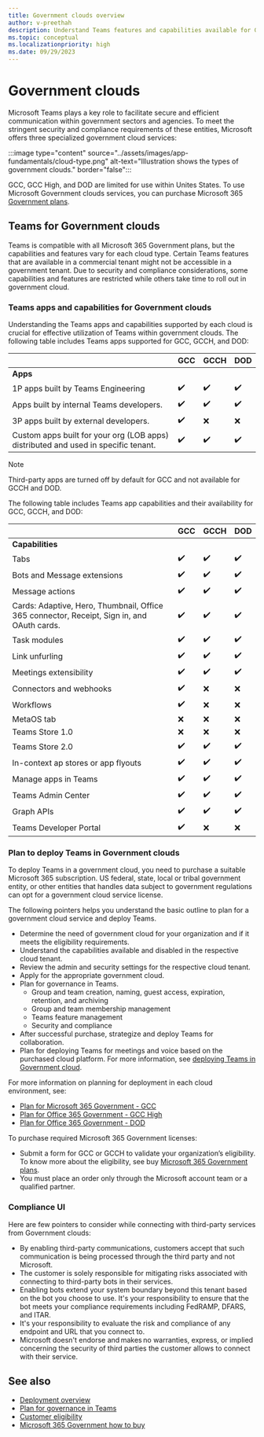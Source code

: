 ```yaml
---
title: Government clouds overview
author: v-preethah
description: Understand Teams features and capabilities available for GCC, GCC High, and DOD tenants. Get an overview on how to deploy Teams in Government clouds.
ms.topic: conceptual
ms.localizationpriority: high
ms.date: 09/29/2023
---
```

# Government clouds

Microsoft Teams plays a key role to facilitate secure and efficient communication within government sectors and agencies. To meet the stringent security and compliance requirements of these entities, Microsoft offers three specialized government cloud services:

:::image type="content" source="../assets/images/app-fundamentals/cloud-type.png" alt-text="Illustration shows the types of government clouds." border="false":::

GCC, GCC High, and DOD are limited for use within Unites States. To use Microsoft Government clouds services, you can purchase Microsoft 365 [Government plans](https://products.office.com/government/compare-office-365-government-plans).

## Teams for Government clouds

 Teams is compatible with all Microsoft 365 Government plans, but the capabilities and features vary for each cloud type. Certain Teams features that are available in a commercial tenant might not be accessible in a government tenant. Due to security and compliance considerations, some capabilities and features are restricted while others take time to roll out in government cloud.

### Teams apps and capabilities for Government clouds

Understanding the Teams apps and capabilities supported by each cloud is crucial for effective utilization of Teams within government clouds. The following table includes Teams apps supported for GCC, GCCH, and DOD:

| &nbsp; | GCC | GCCH | DOD |
|-------------|---------|---|---|
| **Apps** | &nbsp; | &nbsp; | &nbsp; |
| 1P apps built by Teams Engineering | ✔️ | ✔️ | ✔️ |
| Apps built by internal Teams developers. | ✔️ | ✔️ | ✔️ |
| 3P apps built by external developers. | ✔️ | ❌ | ❌ |
| Custom apps built for your org (LOB apps) distributed and used in specific tenant. | ✔️ | ✔️ | ✔️ |

> [!NOTE]
> Third-party apps are turned off by default for GCC and not available for GCCH and DOD.

The following table includes Teams app capabilities and their availability for GCC, GCCH, and DOD:

| &nbsp; | GCC | GCCH | DOD |
|-------------|---------|---|---|
| **Capabilities** | &nbsp; | &nbsp; | &nbsp; |
| Tabs | ✔️ | ✔️ | ✔️ |
| Bots and Message extensions | ✔️ | ✔️ | ✔️ |
| Message actions | ✔️ | ✔️ | ✔️ |
| Cards: Adaptive, Hero, Thumbnail, Office 365 connector, Receipt, Sign in, and OAuth cards. | ✔️ | ✔️ | ✔️ |
| Task modules | ✔️ | ✔️ | ✔️ |
| Link unfurling | ✔️ | ✔️ | ✔️ |
| Meetings extensibility | ✔️ | ✔️ | ✔️ |
| Connectors and webhooks | ✔️ | ❌ | ❌ |
| Workflows| ✔️ | ❌ | ❌ |
| MetaOS tab| ❌ | ❌ | ❌ |
| Teams Store 1.0 | ❌ | ❌ | ❌ |
| Teams Store 2.0 | ✔️ | ✔️ | ✔️ |
| In-context ap  stores or app flyouts | ✔️ | ✔️ | ✔️ |
| Manage apps in Teams | ✔️ | ✔️ | ✔️ |
| Teams Admin Center | ✔️ | ✔️ | ✔️ |
| Graph APIs | ✔️ | ✔️ | ✔️ |
| Teams Developer Portal | ✔️ | ❌ | ❌ |

### Plan to deploy Teams in Government clouds

To deploy Teams in a government cloud, you need to purchase a suitable Microsoft 365 subscription. US federal, state, local or tribal government entity, or other entities that handles data subject to government regulations can opt for a government cloud service license.

The following pointers helps you understand the basic outline to plan for a government cloud service and deploy Teams.

* Determine the need of government cloud for your organization and if it meets the eligibility requirements.
* Understand the capabilities available and disabled in the respective cloud tenant.
* Review the admin and security settings for the respective cloud tenant.
* Apply for the appropriate government cloud.
* Plan for governance in Teams.
  * Group and team creation, naming, guest access, expiration, retention, and archiving
  * Group and team membership management
  * Teams feature management
  * Security and compliance
* After successful purchase, strategize and deploy Teams for collaboration.
* Plan for deploying Teams for meetings and voice based on the purchased cloud platform. For more information, see [deploying Teams in Government cloud](/microsoftteams/expand-teams-across-your-org/teams-for-government-landing-page).

For more information on planning for deployment in each cloud environment, see:

* [Plan for Microsoft 365 Government - GCC](/microsoftteams/plan-for-government-gcc)
* [Plan for Office 365 Government - GCC High](/microsoftteams/plan-for-government-gcc-high)
* [Plan for Office 365 Government - DOD](/microsoftteams/plan-for-government-dod)

To purchase required Microsoft 365 Government licenses:

* Submit a form for GCC or GCCH to validate your organization’s eligibility. To know more about the eligibility, see buy [Microsoft 365 Government plans](https://www.microsoft.com/en-in/microsoft-365/enterprise/government-plans-and-pricing?rtc=1#heading-oc2835).
* You must place an order only through the Microsoft account team or a qualified partner.

### Compliance UI

Here are few pointers to consider while connecting with third-party services from Government clouds:

* By enabling third-party communications, customers accept that such communication is being processed through the third party and not Microsoft.
* The customer is solely responsible for mitigating risks associated with connecting to third-party bots in their services.
* Enabling bots extend your system boundary beyond this tenant based on the bot you choose to use. It's your responsibility to ensure that the bot meets your compliance requirements including FedRAMP, DFARS, and ITAR.
* It's your responsibility to evaluate the risk and compliance of any endpoint and URL that you connect to.
* Microsoft doesn't endorse and makes no warranties, express, or implied concerning the security of third parties the customer allows to connect with their service.

## See also

* [Deployment overview](/microsoftteams/deploy-overview)
* [Plan for governance in Teams](/microsoftteams/plan-teams-governance)
* [Customer eligibility](/office365/servicedescriptions/office-365-platform-service-description/office-365-us-government/office-365-us-government)
* [Microsoft 365 Government how to buy](/office365/servicedescriptions/office-365-platform-service-description/office-365-us-government/microsoft-365-government-how-to-buy)
